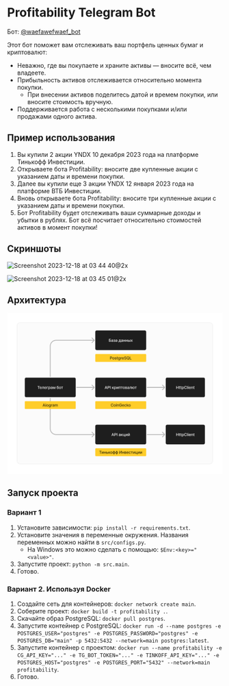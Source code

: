 # Profitability Telegram Bot

Бот: [@waefawefwaef_bot](https://t.me/waefawefwaef_bot)

Этот бот поможет вам отслеживать ваш портфель ценных бумаг и криптовалют:
- Неважно, где вы покупаете и храните активы — вносите всё, чем владеете.
- Прибыльность активов отслеживается относительно момента покупки.
  - При внесении активов поделитесь датой и времем покупки, или вносите стоимость вручную.
- Поддерживается работа с несколькими покупками и/или продажами одного актива.

## Пример использования

1. Вы купили 2 акции YNDX 10 декабря 2023 года на платформе Тинькофф Инвестиции.
2. Открываете бота Profitability: вносите две купленные акции с указанием даты и времени покупки.
3. Далее вы купили еще 3 акции YNDX 12 января 2023 года на платформе ВТБ Инвестиции.
4. Вновь открываете бота Profitability: вносите три купленные акции с указанием даты и времени покупки.
5. Бот Profitability будет отслеживать ваши суммарные доходы и убытки в рублях. Бот всё посчитает относительно стоимостей активов в момент покупки!

## Скриншоты

![Screenshot 2023-12-18 at 03 44 40@2x](https://github.com/telegram-profitability/profitability/assets/72651791/79ad5265-49ca-4900-b10c-42e8ffd3ae2d)

![Screenshot 2023-12-18 at 03 45 01@2x](https://github.com/telegram-profitability/profitability/assets/72651791/bc9338ae-e458-4764-990f-836c65c8d9c1)


## Архитектура

![Architecture](static/architecture.png)

## Запуск проекта

### Вариант 1

1. Установите зависимости: `pip install -r requirements.txt`.
2. Установите значения в переменные окружения. Названия переменных можно найти в `src/configs.py`.
   - На Windows это можно сделать с помощью: `$Env:<key>="<value>"`. 
3. Запустите проект: `python -m src.main`.
4. Готово.

### Вариант 2. Используя Docker

1. Создайте сеть для контейнеров: `docker network create main`.
2. Соберите проект: `docker build -t profitability .`.
3. Скачайте образ PostgreSQL: `docker pull postgres`.
4. Запустите контейнер с PostgreSQL: `docker run -d --name postgres -e POSTGRES_USER="postgres" -e POSTGRES_PASSWORD="postgres" -e POSTGRES_DB="main" -p 5432:5432 --network=main postgres:latest`.
5. Запустите контейнер с проектом: `docker run --name profitability -e CG_API_KEY="..." -e TG_BOT_TOKEN="..." -e TINKOFF_API_KEY="..." -e POSTGRES_HOST="postgres" -e POSTGRES_PORT="5432" --network=main profitability`.
6. Готово.
